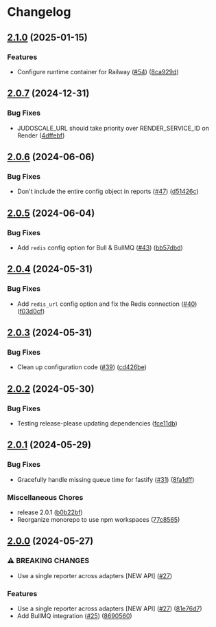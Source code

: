 # Changelog

## [2.1.0](https://github.com/judoscale/judoscale-node/compare/judoscale-node-core-v2.0.7...judoscale-node-core-v2.1.0) (2025-01-15)


### Features

* Configure runtime container for Railway ([#54](https://github.com/judoscale/judoscale-node/issues/54)) ([8ca929d](https://github.com/judoscale/judoscale-node/commit/8ca929d68a460fd6123e62e5f341cea0f2d9c900))

## [2.0.7](https://github.com/judoscale/judoscale-node/compare/judoscale-node-core-v2.0.6...judoscale-node-core-v2.0.7) (2024-12-31)


### Bug Fixes

* JUDOSCALE_URL should take priority over RENDER_SERVICE_ID on Render ([4dffebf](https://github.com/judoscale/judoscale-node/commit/4dffebfab61857400b482f5d8fca7177cc233838))

## [2.0.6](https://github.com/judoscale/judoscale-node/compare/judoscale-node-core-v2.0.5...judoscale-node-core-v2.0.6) (2024-06-06)


### Bug Fixes

* Don't include the entire config object in reports ([#47](https://github.com/judoscale/judoscale-node/issues/47)) ([d51426c](https://github.com/judoscale/judoscale-node/commit/d51426cf581aecf80c51c23737c8b106a1aaea93))

## [2.0.5](https://github.com/judoscale/judoscale-node/compare/judoscale-node-core-v2.0.4...judoscale-node-core-v2.0.5) (2024-06-04)


### Bug Fixes

* Add `redis` config option for Bull & BullMQ ([#43](https://github.com/judoscale/judoscale-node/issues/43)) ([bb57dbd](https://github.com/judoscale/judoscale-node/commit/bb57dbd93cce930af872112a4a00c468d28fbc33))

## [2.0.4](https://github.com/judoscale/judoscale-node/compare/judoscale-node-core-v2.0.3...judoscale-node-core-v2.0.4) (2024-05-31)


### Bug Fixes

* Add `redis_url` config option and fix the Redis connection ([#40](https://github.com/judoscale/judoscale-node/issues/40)) ([f03d0cf](https://github.com/judoscale/judoscale-node/commit/f03d0cfd3175f459cbe8ea6efea3daa1716e2b20))

## [2.0.3](https://github.com/judoscale/judoscale-node/compare/judoscale-node-core-v2.0.2...judoscale-node-core-v2.0.3) (2024-05-31)


### Bug Fixes

* Clean up configuration code ([#39](https://github.com/judoscale/judoscale-node/issues/39)) ([cd426be](https://github.com/judoscale/judoscale-node/commit/cd426be85aef07875b96a7e22c276b5b84ed4d7b))

## [2.0.2](https://github.com/judoscale/judoscale-node/compare/judoscale-node-core-v2.0.1...judoscale-node-core-v2.0.2) (2024-05-30)


### Bug Fixes

* Testing release-please updating dependencies ([fce11db](https://github.com/judoscale/judoscale-node/commit/fce11db52ada8d4479af4068a6b59e1f353fb312))

## [2.0.1](https://github.com/judoscale/judoscale-node/compare/judoscale-node-core-v2.0.0...judoscale-node-core-v2.0.1) (2024-05-29)


### Bug Fixes

* Gracefully handle missing queue time for fastify ([#31](https://github.com/judoscale/judoscale-node/issues/31)) ([8fa1dff](https://github.com/judoscale/judoscale-node/commit/8fa1dff430e7cffc1f6dd97242734864145cf648))

### Miscellaneous Chores

* release 2.0.1 ([b0b22bf](https://github.com/judoscale/judoscale-node/commit/b0b22bf8dd8662d7ee4d0450abdbbf7462200492))
* Reorganize monorepo to use npm workspaces ([77c8565](https://github.com/judoscale/judoscale-node/commit/77c856565ce13859df057b73aec6f45044e9ffa6))

## [2.0.0](https://github.com/judoscale/judoscale-node/compare/judoscale-node-core-v1.3.0...judoscale-node-core-v2.0.0) (2024-05-27)


### ⚠ BREAKING CHANGES

* Use a single reporter across adapters [NEW API] ([#27](https://github.com/judoscale/judoscale-node/issues/27))

### Features

* Use a single reporter across adapters [NEW API] ([#27](https://github.com/judoscale/judoscale-node/issues/27)) ([81e76d7](https://github.com/judoscale/judoscale-node/commit/81e76d7f81c89919045649dc4109574503955304))
* Add BullMQ integration ([#25](https://github.com/judoscale/judoscale-node/issues/25)) ([8690560](https://github.com/judoscale/judoscale-node/commit/869056045d12465d1e75ac7254f9b2b55be520d7))
